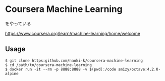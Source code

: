 # Coursera Machine Learning
をやっている

https://www.coursera.org/learn/machine-learning/home/welcome

## Usage

    $ git clone https:github.com/naoki-k/coursera-machine-learning
    $ cd /path/to/coursera-machine-learning
    $ docker run -it --rm -p 8888:8888 -v $(pwd):/code smizy/octave:4.2.0-alpine
